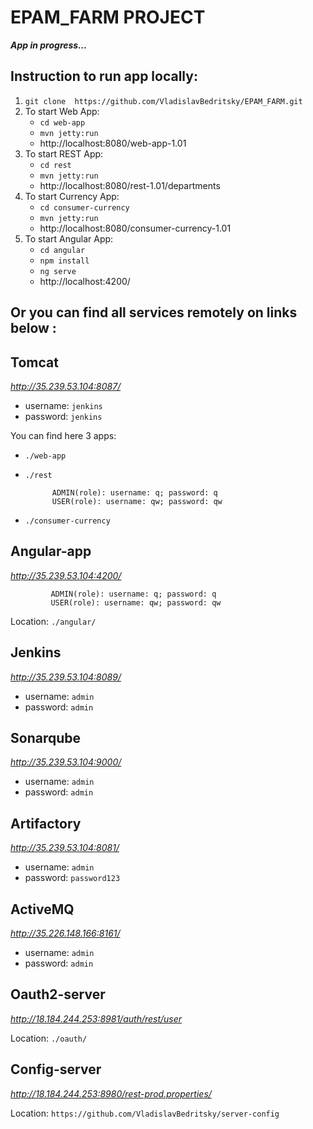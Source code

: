# EPAM_FARM PROJECT

_**App in progress...**_

## Instruction to run app locally:
   1) `git clone  https://github.com/VladislavBedritsky/EPAM_FARM.git`
   2) To start Web App:
      * `cd web-app`
      * `mvn jetty:run`
      * http://localhost:8080/web-app-1.01
   3) To start REST App:
      * `cd rest`
      * `mvn jetty:run`
      * http://localhost:8080/rest-1.01/departments   
   4) To start Currency App:
      * `cd consumer-currency`
      * `mvn jetty:run`
      * http://localhost:8080/consumer-currency-1.01
   5) To start Angular App:
      * `cd angular`
      * `npm install`
      * `ng serve` 
      *  http://localhost:4200/ 
 ## Or you can find all services remotely on links below :  

 ## Tomcat 
 _http://35.239.53.104:8087/_
 * username: `jenkins`
 * password: `jenkins`

You can find here 3 apps:
 * `./web-app`
 * `./rest`
           
             ADMIN(role): username: q; password: q
             USER(role): username: qw; password: qw
 * `./consumer-currency`

## Angular-app
_http://35.239.53.104:4200/_
             
             ADMIN(role): username: q; password: q
             USER(role): username: qw; password: qw
   
 Location: `./angular/`
 
## Jenkins
_http://35.239.53.104:8089/_
* username: `admin`
* password: `admin`

## Sonarqube
_http://35.239.53.104:9000/_
* username: `admin`
* password: `admin`

## Artifactory
_http://35.239.53.104:8081/_
* username: `admin`
* password: `password123`

## ActiveMQ
_http://35.226.148.166:8161/_
* username: `admin`
* password: `admin`

## Oauth2-server
_http://18.184.244.253:8981/auth/rest/user_
   
Location: `./oauth/`

## Config-server
_http://18.184.244.253:8980/rest-prod.properties/_
   
Location: `https://github.com/VladislavBedritsky/server-config`

 
 